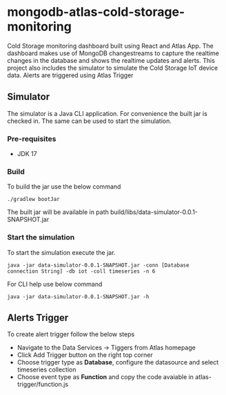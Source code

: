 # mongodb-atlas-cold-storage-monitoring
Cold Storage monitoring dashboard built using React and Atlas App. The dashboard makes use of MongoDB changestreams to capture the realtime changes in the database and shows the realtime updates and alerts. This project also includes the simulator to simulate the Cold Storage IoT device data. Alerts are triggered using Atlas Trigger

## Simulator
The simulator is a Java CLI application. For convenience the built jar is checked in. The same can be used to start the simulation.
### Pre-requisites
- JDK 17
### Build
To build the jar use the below command

<code>./gradlew bootJar</code>

The built jar will be available in path build/libs/data-simulator-0.0.1-SNAPSHOT.jar

### Start the simulation 
To start the simulation execute the jar.

<code>java -jar data-simulator-0.0.1-SNAPSHOT.jar -conn [Database connection String] -db iot -coll timeseries -n 6 </code>

For CLI help use below command

<code>java -jar data-simulator-0.0.1-SNAPSHOT.jar -h </code>

## Alerts Trigger
To create alert trigger follow the below steps
- Navigate to the Data Services -> Tiggers from Atlas homepage
- Click Add Trigger button on the right top corner
- Choose trigger type as <b>Database</b>, configure the datasource and select timeseries collection
- Choose event type as <b>Function</b> and copy the code avaiable in atlas-trigger/function.js
